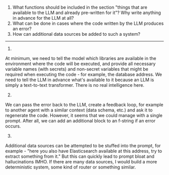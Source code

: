 1. What functions should be included in the section "things that are available to the LLM and already pre-written for it"? Why write anything in advance for the LLM at all?
2. What can be done in cases where the code written by the LLM produces an error?
3. How can additional data sources be added to such a system?

---

1. 
At minimum, we need to tell the model which libraries are available in the environment where the code will be executed, and provide all necessary variable names (with secrets) and non-secret variables that might be required when executing the code - for example, the database address. We need to tell the LLM in advance what's available to it because an LLM is simply a text-to-text transformer. There is no real intelligence here.

2.
We can pass the error back to the LLM, create a feedback loop, for example to another agent with a similar context (data schema, etc.) and ask it to regenerate the code. However, it seems that we could manage with a single prompt. After all, we can add an additional block to an f-string if an error occurs.

3.
Additional data sources can be attempted to be stuffed into the prompt, for example - "here you also have Elasticsearch available at this address, try to extract something from it." But this can quickly lead to prompt bloat and hallucinations IMHO.
If there are many data sources, I would build a more deterministic system, some kind of router or something similar.